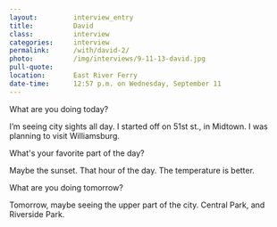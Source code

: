 ```yaml
---
layout:         interview_entry
title:          David
class:          interview
categories:     interview
permalink:      /with/david-2/
photo:          /img/interviews/9-11-13-david.jpg
pull-quote:
location:       East River Ferry
date-time:      12:57 p.m. on Wednesday, September 11
---
```

<p class="question">What are you doing today?</p>
<p>I’m seeing city sights all day. I started off on 51st st., in Midtown. I was planning to visit Williamsburg.</p>

<p class="question">What's your favorite part of the day?</p>
<p>Maybe the sunset. That hour of the day. The temperature is better.</p>

<p class="question">What are you doing tomorrow?</p>
<p>Tomorrow, maybe seeing the upper part of the city. Central Park, and Riverside Park.</p>